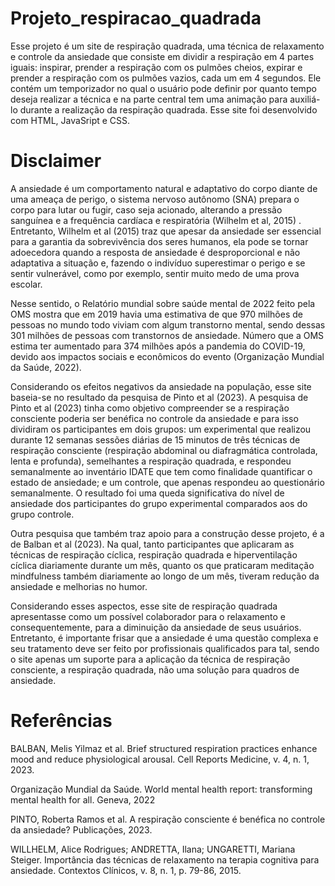 # Projeto_respiracao_quadrada
Esse projeto é um site de respiração quadrada, uma técnica de relaxamento e controle da ansiedade que consiste em dividir a respiração em 4 partes iguais: inspirar, prender a respiração com os pulmões cheios, expirar e prender a respiração com os pulmões vazios, cada um em 4 segundos. Ele contém um temporizador no qual o usuário pode definir por quanto tempo deseja realizar a técnica e na parte central tem uma animação para auxiliá-lo durante a realização da respiração quadrada. Esse site foi desenvolvido com HTML, JavaSript e CSS.

# Disclaimer 

A ansiedade é um comportamento natural e adaptativo do corpo diante de uma ameaça de perigo, o sistema nervoso autônomo (SNA) prepara o corpo para lutar ou fugir, caso seja acionado, alterando a pressão sanguínea e a frequência cardíaca e respiratória (Wilhelm et al, 2015) . Entretanto, Wilhelm et al (2015) traz que apesar da ansiedade ser essencial para a garantia da sobrevivência dos seres humanos, ela pode se tornar adoecedora quando a resposta de ansiedade é desproporcional e não adaptativa a situação e, fazendo o indivíduo superestimar o perigo e se sentir vulnerável, como por exemplo, sentir muito medo de uma prova escolar.

Nesse sentido, o Relatório mundial sobre saúde mental  de 2022  feito pela OMS mostra que em 2019 havia uma estimativa de que 970 milhões de pessoas no mundo todo viviam com algum transtorno mental, sendo dessas 301 milhões de pessoas com transtornos de ansiedade. Número que a OMS estima ter aumentado para 374 milhões após a pandemia do COVID-19, devido aos impactos sociais e econômicos do evento (Organização Mundial da Saúde, 2022).

Considerando os efeitos negativos da ansiedade na população, esse site baseia-se no resultado da pesquisa de Pinto et al (2023). A pesquisa de Pinto et al (2023) tinha como objetivo compreender se a respiração consciente poderia ser benéfica no controle da ansiedade e para isso dividiram os participantes em dois grupos: um experimental que realizou durante 12 semanas sessões diárias de 15 minutos de três técnicas de respiração consciente (respiração abdominal ou diafragmática controlada, lenta  e profunda), semelhantes a respiração quadrada, e respondeu semanalmente ao inventário IDATE que tem como finalidade quantificar o estado de ansiedade; e um controle, que apenas respondeu ao questionário semanalmente. O resultado foi uma queda significativa do nível de ansiedade dos participantes do grupo experimental comparados aos do grupo controle.

Outra pesquisa que também traz apoio para a construção desse projeto, é a de Balban et al (2023). Na qual, tanto participantes que aplicaram as técnicas de respiração cíclica, respiração quadrada e hiperventilação cíclica diariamente durante um mês, quanto os que praticaram meditação mindfulness também diariamente ao longo de um mês, tiveram redução da ansiedade e melhorias no humor.

Considerando esses aspectos, esse site de respiração quadrada apresentasse como um possível colaborador para o relaxamento e consequentemente, para a diminuição da ansiedade de seus usuários. Entretanto, é importante frisar que a ansiedade é uma questão complexa e seu tratamento deve ser feito por profissionais qualificados para tal, sendo o site apenas um suporte para a aplicação da técnica de respiração consciente, a respiração quadrada, não uma solução para quadros de ansiedade.

# Referências

BALBAN, Melis Yilmaz et al. Brief structured respiration practices enhance mood and reduce physiological arousal. Cell Reports Medicine, v. 4, n. 1, 2023.

Organização Mundial da Saúde. World mental health report: transforming mental health for all. Geneva, 2022

PINTO, Roberta Ramos et al. A respiração consciente é benéfica no controle da ansiedade? Publicações, 2023.

WILLHELM, Alice Rodrigues; ANDRETTA, Ilana; UNGARETTI, Mariana Steiger. Importância das técnicas de relaxamento na terapia cognitiva para ansiedade. Contextos Clínicos, v. 8, n. 1, p. 79-86, 2015.


